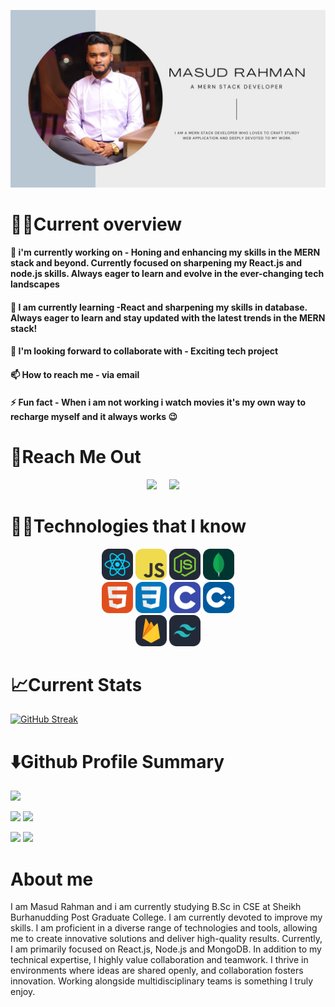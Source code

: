 ![The San Juan Mountains are beautiful!](/images/Blue%20and%20Gray%20Modern%20Minimalist%20Fashion%20Photographer%20Facebook%20Cover.jpg "San Juan Mountains")



# 👨‍💼Current overview


#### 🔭 i'm currently working on - Honing and enhancing my skills in the MERN stack and beyond. Currently focused on sharpening my React.js and node.js skills. Always eager to learn and evolve in the ever-changing tech landscapes
#### 🌱 I am currently learning  -React and sharpening my skills in database. Always eager to learn and stay updated with the latest trends in the MERN stack! 
#### 👯 I'm looking forward to collaborate with - Exciting tech project
#### 📫 How to reach me - via email
#### ⚡ Fun fact - When i am not working i watch movies it's my own way to recharge myself and it always works 😉


# 👀Reach Me Out

<p align='center'>
  <a href="https://twitter.com/MasudRhmn2001"><img src="https://img.shields.io/badge/twitter-%231DA1F2.svg?&style=for-the-badge&logo=twitter&logoColor=white" /></a>&nbsp;&nbsp;&nbsp;&nbsp;
  <a href="https://www.linkedin.com/in/masud-rahman-91a499289/"><img src="https://img.shields.io/badge/linkedin-%230077B5.svg?&style=for-the-badge&logo=linkedin&logoColor=white" /></a>&nbsp;&nbsp;&nbsp;&nbsp;
</p>


# 👨‍💻Technologies that I know

<p align="center">
    <div align='center'>
    <img width="50px" src='/images/React-Dark.svg' />
    <img width="50px" src='/images/JavaScript.svg' />
    <img width="50px" src='/images/NodeJS-Dark.svg' />
    <img width="50px" src='/images/MongoDB.svg' /></div>
    <div align='center'>
    <img width="50px" src='/images/HTML.svg' />
    <img width="50px" src='/images/CSS.svg' />
    <img width="50px" src='/images/C.svg' />
    <img width="50px" src='/images/CPP.svg' /></div>
    <div align='center'>
    <img width="50px" src='/images/Firebase-Dark.svg' />
    <img width="50px" src='/images/TailwindCSS-Dark.svg' /></div>
</p>

# 📈Current Stats
 
[![GitHub Streak](https://github-readme-streak-stats.herokuapp.com?user=Masud-Rahman22&theme=blueberry&hide_border=true&date_format=M%20j%5B%2C%20Y%5D&card_width=1000)](https://git.io/streak-stats)

# ⬇️Github Profile Summary

![](http://github-profile-summary-cards.vercel.app/api/cards/profile-details?username=Masud-Rahman22&theme=blueberry)

![](http://github-profile-summary-cards.vercel.app/api/cards/stats?username=Masud-Rahman22&theme=blueberry) ![](http://github-profile-summary-cards.vercel.app/api/cards/productive-time?username=Masud-Rahman22&theme=blueberry&utcOffset=8)

![](http://github-profile-summary-cards.vercel.app/api/cards/repos-per-language?username=Masud-Rahman22&theme=blueberry) ![](http://github-profile-summary-cards.vercel.app/api/cards/most-commit-language?username=Masud-Rahman22&theme=blueberry)



# About me
I am Masud Rahman and i am currently studying B.Sc in CSE at Sheikh Burhanudding Post Graduate College. I am currently devoted to improve my skills. I am proficient in a diverse range of technologies and tools, allowing me to create innovative solutions and deliver high-quality results. Currently, I am primarily focused on React.js, Node.js and MongoDB. In addition to my technical expertise, I highly value collaboration and teamwork. I thrive in environments where ideas are shared openly, and collaboration fosters innovation. Working alongside multidisciplinary teams is something I truly enjoy.

